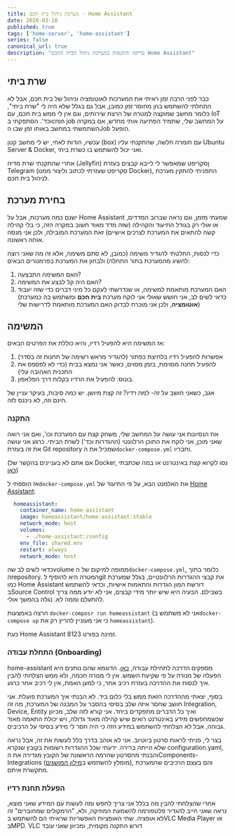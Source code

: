 ```yaml
---
title: מערכת ניהול בית חכם - Home Assistant
date: 2020-03-18
published: true
tags: ['home-server', 'home-assistant']
series: false
canonical_url: true
description: "בדיקה והתנסות במערכת ניהול הבית החכם Home Assistant"
---
```


## שרת ביתי

כבר לפני הרבה זמן ראיתי את המערכות לאוטומציה וניהול של בית חכם, אבל לא התחלתי להשתמש בהן מחוסר זמן כמובן, אבל גם בגלל שלא היה לי "שרת ביתי", כלומר מחשב שמוקצה למטרה של הרצת שירותים, וגם אין לי ממש בית חכם, עם IoT וכד'. הסתפקתי בcron job על המחשב שלי, שתמיד הפתיעה אותי מחדש, אם במקרה השתמשתי במחשב באותו זמן שבו הJob הופעל.

עכשיו, הודות לאחי, יש לי מחשב קטן (box) עם חומרה חלשה, שהתקנתי עליו Ubuntu Server & Docker, ואני יכול להשתמש בו כשרת ביתי.

אחרי שהתקנתי שרת מדיה (Jellyfin) ןסקריפט שמאפשר לי לייבא קבצים בעזרת Telegram (סקריפט שעזרתי לכתוב וליצור ממנו Docker), התפניתי להתקין מערכת לניהול בית חכם.

## בחירת מערכת

ישנם כמה מערכות, אבל על Home Assistant שמעתי מזמן, וגם נראה שברוב המדדים, או אולי רק בגודל התיעוד והקהילה (שזה מדד מאוד חשוב במקרה הזה, כי בלי קהילה קשה להתאים את המערכת לצרכים אישיים) זאת המערכת המובילה, ולכן אני מנסה אותה ראשונה.

כדי לנסות, החלטתי להגדיר משימה (כמובן, לא סתם משימה, אלא זה מה שאני רוצה להשיג מהמערכת בתור התחלה) ולבחון את המערכת בפרמטרים הבאים:

 1. האם המשימה התבצעה?
 2. האם היה קל לבצע את המשימה?
 3. האם המערכת מותאמת למשימה, או שנדרשתי לעקם כל מיני דברים כדי שזה יעבוד  
 (כדאי לשים לב, אני חושש שאולי אני לוקח מערכת **בית חכם** ומשתמש בה כמערכת **אוטומציה**, ולכן אני מוכרח לבדוק האם המערכת מותאמת לדרישות שלי)

## המשימה

אז המשימה היא להפעיל רדיו, והיא כוללת את הפרטים הבאים:

 1. אפשרות להפעיל רדיו בלחיצת כפתור (להגדיר מראש רשימה של תחנות זה בסדר)
 2. להפעיל תחנה מסוימת, בזמן מסוים, כאשר אני נמצא בבית (כדי לא לפספס את התכנית האהובה עלי)
 3. בונוס: להפעיל את הרדיו בקלות דרך הפלאפון.
 
אגב, כשאני חושב על זה- למה רדיו? זה קצת מיושן. יש כמה סיבות, בעיקר עניין של חינם וזה, לא ניכנס לזה.

### התקנה

את הנסיונות אני עושה על המחשב שלי, משחק קצת עם המערכת וכו', ואם אני רואה שאני מוכן, אני לוקח את התוכן הרלוונטי (ההגדרות וכד') לשרת הביתי. כרגע אני עושה את זה בעזרת Git repository שמכיל את ה`docker-compose.yml` וחבריו.

(אם אתם לא בעניינים בהקשר של Docker, נסו לקרוא קצת באינטרנט או במה שכתבתי [כאן](https://bscstudent.netlify.app/wed-mar-06-2019-07-09-14-gmt-0000-coordinated-universal-time/))

אז הוספתי ל`docker-compose.yml` את האלמנט הבא, על פי התיעוד של [Home Assistant](https://www.home-assistant.io/docs/installation/docker/#docker-compose):

```yml
  homeassistant:
    container_name: home-assistant
    image: homeassistant/home-assistant:stable
    network_mode: host
    volumes:
      - ./home-assistant:/config
    env_file: shared.env
    restart: always
    network_mode: host
```

כדאי לשים לב שהvolume ממופה למיקום של ה`docker-compose.yml`, כלומר בתוך הrepository. המטרה היא להוסיף לgit את קבצי ההגדרות הרלוונטיים, בגלל שמערכת כמו Home Assistant דורשת המון הגדרות והתאמות אישיות, וכדאי להשתמש בSource Control בשבילם. הבעיה היא שיש יותר מידי קבצים, אני לא יודע ממה צריך להתעלם וממה לא. נגלה בהמשך אולי.

הרצה באמצעות `docker-composr run homeassistant` (אני לא משתמש ב`docker-compose up` כי אני מעוניין להריץ רק את `homeassistant`).

כעת Home Assistant זמינה בפורט 8123.

### התחלת עבודה (Onboarding)

home-assistant מספקים הדרכה לתחילת עבודה, [כאן](https://www.home-assistant.io/getting-started/onboarding/). הדוגמא שהם נותנים היא הפעלה של מנורה על פי שקיעת השמש. אין לי מנורה חכמה, ולא ממש הצלחתי להבין איך לנסות את ההדרכה בעזרת רכיב אחר, כי למען האמת, אין לי רכיב אחר כרגע.

בסוף, יצאתי מההדרכה הזאת ממש בלי כלום ביד. לא הבנתי איך המערכת פועלת. אני חושב שחסר איזה שלב בסיסי בהסבר על המבנה של המערכת, מה זה Integration, Device, Entity ואיך כל הדברים מתפקדים ביחד. אני קורא לזה שלב, מכיוון שכשמחפשים מידע באינטרנט רואים שיש קהילה מאוד גדולה, ויש יכולת התאמה מאוד גבוהה, אבל לא הצלחתי להשתמש במידע הזה כי היה חסר לי מידע בסיסי על הרכיבים.

בצר לי, פניתי לראות סרטון ביוטיוב. אני לא אוהב בדרך כלל לעשות את זה, אבל נראה שלא הייתה ברירה. ידעתי שכל ההגדרות רשומות בקובץ שנקרא configuration.yaml, והבנתי מהסרטון שהרמה הראשונה של הקובץ מגדירה את הComponents-Integrations (מומלץ להשתמש ב[מילון המושגים](https://www.home-assistant.io/docs/glossary/)), והם בעצם הרכיבים שהמערכת מתקשרת איתם.

### הפעלת תחנת רדיו

אחרי שהצלחתי להבין מה בכלל אני צריך לחפש ומה לעשות עם המידע שאני מוצא, נראה שאני חייב להגדיר פלטפורמה להשמעת המוזיקה, ולא, "הרמקולים שמחוברים" זה לא אופציה.
שתי האופציות האפשריות שראיתי הם להשתמש בVLC Media Player או בMPD. VLC דורש התקנה מקומית, ומכיוון שאני עובד 

